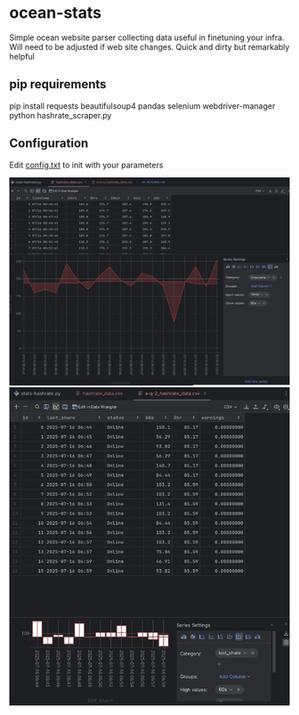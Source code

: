 # ocean-stats
Simple ocean website parser collecting  data useful in finetuning your infra.
Will need to be adjusted if web site changes. 
Quick and dirty but remarkably helpful

## pip requirements 
pip install requests beautifulsoup4 pandas selenium webdriver-manager
python hashrate_scraper.py

## Configuration
Edit [config.txt](https://github.com/Zatoichi-42/ocean-stats/blob/main/config.txt) to init with your parameters

![Hashrate](https://github.com/Zatoichi-42/ocean-stats/blob/main/hashrate_stats.jpg)
![Worker Stats](https://github.com/Zatoichi-42/ocean-stats/blob/main/worker_stats.jpg)


